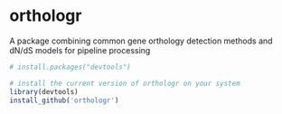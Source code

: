 orthologr
=========

A package combining common gene orthology detection methods and dN/dS models for pipeline processing 

```r
# install.packages("devtools")

# install the current version of orthologr on your system
library(devtools)
install_github('orthologr')

```